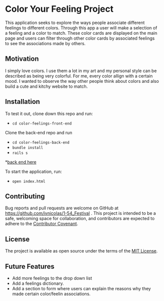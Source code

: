 # Color Your Feeling Project


This application seeks to explore the ways people associate different feelings to different colors. Through this app a user will make a selection of a feeling and a color to match. These color cards are displayed on the main page and users can filter through other color cards by associated feelings to see the associations made by others. 

## Motivation 
I simply love colors. I use them a lot in my art and my personal style can be described as being very colorful. For me, every color allign with a certain mood. I wanted to observe the way other people think about colors and also build a cute and kitchy website to match. 

## Installation
To test it out, clone down this repo and run:
- `cd color-feelings-front-end`

Clone the back-end repo and run 
- `cd color-feelings-back-end`
- `bundle install`
- `rails s` 

*[back end here](https://github.com/ivnicolas/color-feelings-back-end)

To start the application, run:
- `open index.html`

## Contributing 

Bug reports and pull requests are welcome on GitHub at https://github.com/ivnicolas/1-54_Festival . This project is intended to be a safe, welcoming space for collaboration, and contributors are expected to adhere to the [Contributor Covenant](https://www.contributor-covenant.org/).

## License

The project is available as open source under the terms of the [MIT License](http://www.opensource.org/licenses/mit-license).

## Future Features
- Add more feelings to the drop down list 
- Add a feelings dictionary. 
- Add a section to form where users can explain the reasons why they made certain color/feelin associations. 

